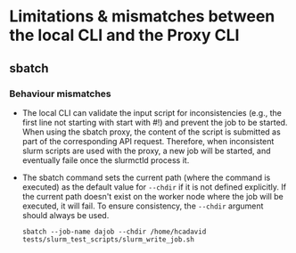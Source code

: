 # Limitations & mismatches between the local CLI and the Proxy CLI


## sbatch


### Behaviour mismatches

- The local CLI can validate the input script for inconsistencies (e.g., the first line not starting with start with #!) and prevent the job to be started. When using the sbatch proxy, the content of the script is submitted as part of the corresponding API request. Therefore, when inconsistent slurm scripts are used with the proxy, a new job will be started, and eventually faile once the slurmctld process it.

- The sbatch command sets the current path (where the command is executed) as the default value for `--chdir` if it is not defined explicitly. If the current path doesn't exist on the worker node where the job will be executed, it will fail. To ensure consistency, the `--chdir` argument should always be used.

    ```
    sbatch --job-name dajob --chdir /home/hcadavid  tests/slurm_test_scripts/slurm_write_job.sh
    ```
